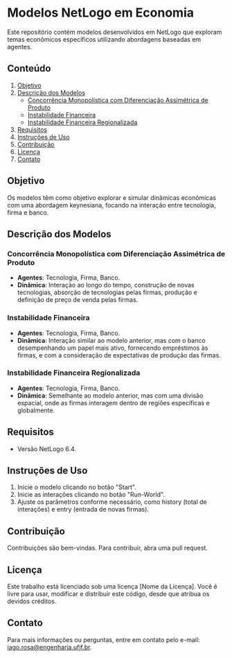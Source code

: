 # Modelos NetLogo em Economia

Este repositório contém modelos desenvolvidos em NetLogo que exploram temas econômicos específicos utilizando abordagens baseadas em agentes.

## Conteúdo

1. [Objetivo](#objetivo)
2. [Descrição dos Modelos](#descrição-dos-modelos)
    - [Concorrência Monopolística com Diferenciação Assimétrica de Produto](#concorrência-monopolística-com-diferenciação-assimétrica-de-produto)
    - [Instabilidade Financeira](#instabilidade-financeira)
    - [Instabilidade Financeira Regionalizada](#instabilidade-financeira-regionalizada)
3. [Requisitos](#requisitos)
4. [Instruções de Uso](#instruções-de-uso)
5. [Contribuição](#contribuição)
6. [Licença](#licença)
7. [Contato](#contato)

## Objetivo

Os modelos têm como objetivo explorar e simular dinâmicas econômicas com uma abordagem keynesiana, focando na interação entre tecnologia, firma e banco.

## Descrição dos Modelos

### Concorrência Monopolística com Diferenciação Assimétrica de Produto

- **Agentes**: Tecnologia, Firma, Banco.
- **Dinâmica**: Interação ao longo do tempo, construção de novas tecnologias, absorção de tecnologias pelas firmas, produção e definição de preço de venda pelas firmas.

### Instabilidade Financeira

- **Agentes**: Tecnologia, Firma, Banco.
- **Dinâmica**: Interação similar ao modelo anterior, mas com o banco desempenhando um papel mais ativo, fornecendo empréstimos às firmas, e com a consideração de expectativas de produção das firmas.

### Instabilidade Financeira Regionalizada

- **Agentes**: Tecnologia, Firma, Banco.
- **Dinâmica**: Semelhante ao modelo anterior, mas com uma divisão espacial, onde as firmas interagem dentro de regiões específicas e globalmente.

## Requisitos

- Versão NetLogo 6.4.

## Instruções de Uso

1. Inicie o modelo clicando no botão "Start".
2. Inicie as interações clicando no botão "Run-World".
3. Ajuste os parâmetros conforme necessário, como history (total de interações) e entry (entrada de novas firmas).

## Contribuição

Contribuições são bem-vindas. Para contribuir, abra uma pull request.

## Licença

Este trabalho está licenciado sob uma licença [Nome da Licença]. Você é livre para usar, modificar e distribuir este código, desde que atribua os devidos créditos.

## Contato

Para mais informações ou perguntas, entre em contato pelo e-mail: iago.rosa@engenharia.ufjf.br.
